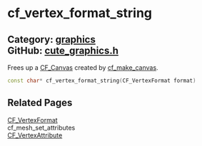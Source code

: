 [//]: # (This file is automatically generated by Cute Framework's docs parser.)
[//]: # (Do not edit this file by hand!)
[//]: # (See: https://github.com/RandyGaul/cute_framework/blob/master/samples/docs_parser.cpp)
[](../header.md ':include')

# cf_vertex_format_string

Category: [graphics](/api_reference?id=graphics)  
GitHub: [cute_graphics.h](https://github.com/RandyGaul/cute_framework/blob/master/include/cute_graphics.h)  
---

Frees up a [CF_Canvas](/graphics/cf_canvas.md) created by [cf_make_canvas](/graphics/cf_make_canvas.md).

```cpp
const char* cf_vertex_format_string(CF_VertexFormat format)
```

## Related Pages

[CF_VertexFormat](/graphics/cf_vertexformat.md)  
cf_mesh_set_attributes  
[CF_VertexAttribute](/graphics/cf_vertexattribute.md)  
